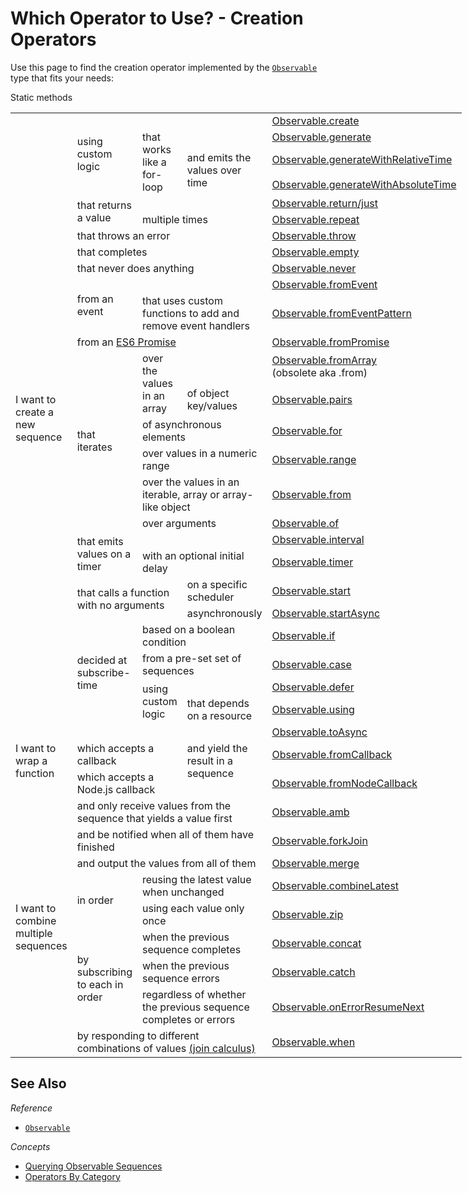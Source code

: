 # Which Operator to Use? - Creation Operators #

Use this page to find the creation operator implemented by the [`Observable`](../observable/observable_methods/index.html) type that fits your needs:

<table style="display: table">
<thead>Static methods</thead>
<tbody>
    <!-- Observable factories -->
    <tr>
        <td rowspan="26">I want to create a new sequence</td>
        <td rowspan="4">using custom logic</td>
        <td colspan="2"></td>
        <td>
            <a href="../observable/observable_methods/create.html">Observable.create</a>
        </td>
    </tr>
    <tr>
        <td rowspan="3">that works like a for-loop</td>
        <td></td>
        <td><a href="../observable/observable_methods/generate.html">Observable.generate</a></td>
    </tr>
    <tr>
        <td rowspan="2">and emits the values over time</td>
        <td><a href="../observable/observable_methods/generatewithrelativetime.html">Observable.generateWithRelativeTime</a></td>
    </tr>
    <tr>
        <td><a href="../observable/observable_methods/generatewithabsolutetime.html">Observable.generateWithAbsoluteTime</a></td>
    </tr>
    <tr>
        <td rowspan="2">that returns a value</td>
        <td colspan="2"></td>
        <td>
            <a href="../observable/observable_methods/return.html">Observable.return/just</a>
        </td>
    </tr>
    <tr>
        <td colspan="2">multiple times</td>
        <td><a href="../observable/observable_methods/repeat.html">Observable.repeat</a></td>
    </tr>
    <tr>
        <td colspan="3">that throws an error</td>
        <td><a href="../observable/observable_methods/throw.html">Observable.throw</a></td>
    </tr>
    <tr>
        <td colspan="3">that completes</td>
        <td><a href="../observable/observable_methods/empty.html">Observable.empty</a></td>
    </tr>
    <tr>
        <td colspan="3">that never does anything</td>
        <td><a href="../observable/observable_methods/never.html">Observable.never</a></td>
    </tr>
    <tr>
        <td rowspan="2">from an event</td>
        <td colspan="2"></td>
        <td><a href="../observable/observable_methods/fromevent.html">Observable.fromEvent</a></td>
    </tr>
    <tr>
        <td colspan="2">that uses custom functions to add and remove event handlers</td>
        <td><a href="../observable/observable_methods/fromeventpattern.html">Observable.fromEventPattern</a></td>
    </tr>
    <tr>
        <td colspan="3">from an <a title="ES6 Promise" href="https://www.promisejs.org">ES6 Promise</a></td>
        <td><a href="../observable/observable_methods/frompromise.html">Observable.fromPromise</a></td>
    </tr>
    <tr>
        <td rowspan="6">that iterates</td>
        <td rowspan="2">over the values in an array</td>
        <td></td>
        <td>
            <a href="../observable/observable_methods/fromarray.html">Observable.fromArray</a><br>(obsolete aka .from)
        </td>
    </tr>
    <tr>
      <td>of object key/values</td>
      <td><a href="../observable/observable_methods/pairs.html">Observable.pairs</a></td>
    </tr>
    <tr>
        <td colspan="2">of asynchronous elements</td>
        <td><a href="../observable/observable_methods/for.html">Observable.for</a></td>
    </tr>
    <tr>
        <td colspan="2">over values in a numeric range</td>
        <td><a href="../observable/observable_methods/range.html">Observable.range</a></td>
    </tr>
    <tr>
        <td colspan="2">over the values in an iterable, array or array-like object</a></td>
        <td><a href="../observable/observable_methods/from.html">Observable.from</a></td>
    </tr>
    <tr>
        <td colspan="2">over arguments</a></td>
        <td><a href="../observable/observable_methods/of.html">Observable.of</a></td>
    </tr>
    <tr>
        <td rowspan="2">that emits values on a timer</td>
        <td colspan="2"></td>
        <td><a href="../observable/observable_methods/interval.html">Observable.interval</a></td>
    </tr>
    <tr>
        <td colspan="2">with an optional initial delay</td>
        <td><a href="../observable/observable_methods/timer.html">Observable.timer</a></td>
    </tr>
    <tr>
        <td rowspan="2" colspan="2">that calls a function with no arguments</td>
        <td>on a specific scheduler</td>
        <td>
            <a href="../observable/observable_methods/start.html">Observable.start</a>
        </td>
    </tr>
    <tr>
        <td>asynchronously</td>
        <td>
            <a href="../observable/observable_methods/startasync.html">Observable.startAsync</a>
        </td>
    </tr>
    <tr>
        <td rowspan="4">decided at subscribe-time</td>
        <td colspan="2">based on a boolean condition</td>
        <td><a href="../observable/observable_methods/if.html">Observable.if</a></td>
    </tr>
    <tr>
        <td colspan="2">from a pre-set set of sequences</td>
        <td><a href="../observable/observable_methods/case.html">Observable.case</a></td>
    </tr>
    <tr>
        <td colspan="1" rowspan="2">using custom logic</td>
        <td></td>
        <td><a href="../observable/observable_methods/defer.html">Observable.defer</a></td>
    </tr>
    <tr>
        <td>that depends on a resource</td>
        <td><a href="../observable/observable_methods/using.html">Observable.using</a></td>
    </tr>
    <!-- Function factories -->
    <tr>
        <td rowspan="3">I want to wrap a function</td>
        <td colspan="2"></td>
        <td rowspan="3">and yield the result in a sequence</td>
        <td><a href="../observable/observable_methods/toasync.html">Observable.toAsync</a></td>
    </tr>
        <td colspan="2">which accepts a callback</td>
        <td><a href="../observable/observable_methods/fromcallback.html">Observable.fromCallback</a></td>
    </tr>
    <tr>
        <td colspan="2">which accepts a Node.js callback</td>
        <td><a href="../observable/observable_methods/fromnodecallback.html">Observable.fromNodeCallback</a></td>
    </tr>
    <!-- Flatteners -->
    <tr>
        <td rowspan="30">I want to combine multiple sequences</td>
        <td colspan="3">and only receive values from the sequence that yields a value first</td>
        <td><a href="../observable/observable_methods/amb.html">Observable.amb</a></td>
    </tr>
    <tr>
        <td colspan="3">and be notified when all of them have finished</td>
        <td><a href="../observable/observable_methods/forkjoin.html">Observable.forkJoin</a></td>
    </tr>
    <tr>
        <td colspan="3">and output the values from all of them</td>
        <td><a href="../observable/observable_methods/merge.html">Observable.merge</a></td>
    </tr>
    <tr>
        <td rowspan="2">in order</td>
        <td colspan="2">reusing the latest value when unchanged</td>
        <td><a href="../observable/observable_methods/combinelatest.html">Observable.combineLatest</a></td>
    </tr>
    <tr>
        <td colspan="2">using each value only once</td>
        <td><a href="../observable/observable_methods/zip.html">Observable.zip</a></td>
    </tr>
    <tr>
        <td rowspan="3">by subscribing to each in order</td>
        <td colspan="2">when the previous sequence completes</td>
        <td><a href="../observable/observable_methods/concat.html">Observable.concat</a></td>
    </tr>
    <tr>
        <td colspan="2">when the previous sequence errors</td>
        <td><a href="../observable/observable_methods/catch.html">Observable.catch</a></td>
    </tr>
    <tr>
        <td colspan="2">regardless of whether the previous sequence completes or errors</td>
        <td><a href="../observable/observable_methods/onerrorresumenext.html">Observable.onErrorResumeNext</a></td>
    </tr>
    <tr>
        <td colspan="3">by responding to different combinations of values <a href="http://en.wikipedia.org/wiki/Join-calculus">(join calculus)</a></td>
        <td><a href="../observable/observable_methods/when.html">Observable.when</a></td>
    </tr>
</tbody></table>

## See Also ##

*Reference*
 - [`Observable`](../observable/observable_methods/index.html)

*Concepts*
- [Querying Observable Sequences](../getting_started_with_rxjs/creating_and_querying_observable_sequences/querying_observable_sequences.html)
- [Operators By Category](../getting_started_with_rxjs/creating_and_querying_observable_sequences/operators_by_category.html)
